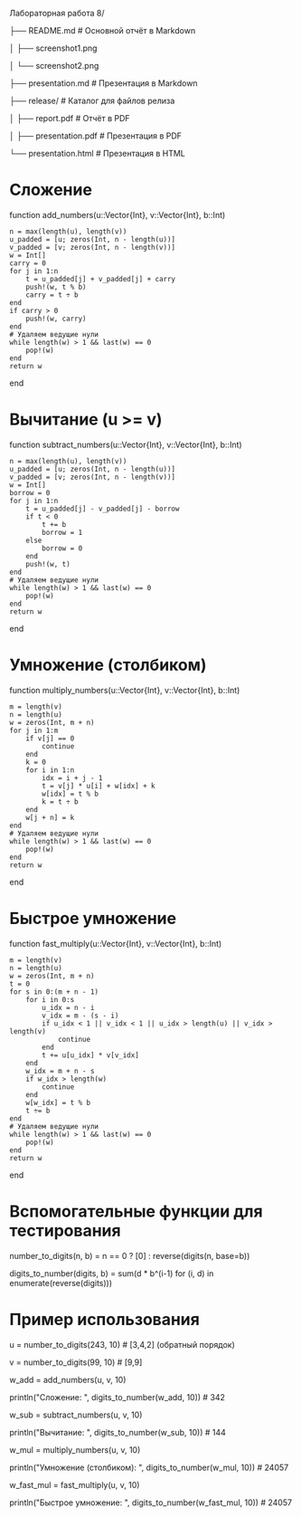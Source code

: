 Лабораторная работа 8/

├── README.md                  # Основной отчёт в Markdown

│   ├── screenshot1.png

│   └── screenshot2.png

├── presentation.md            # Презентация в Markdown

├── release/                   # Каталог для файлов релиза

│   ├── report.pdf             # Отчёт в PDF

│   ├── presentation.pdf       # Презентация в PDF

└── presentation.html          # Презентация в HTML

 
# Сложение

function add_numbers(u::Vector{Int}, v::Vector{Int}, b::Int)

    n = max(length(u), length(v))
    u_padded = [u; zeros(Int, n - length(u))]
    v_padded = [v; zeros(Int, n - length(v))]
    w = Int[]
    carry = 0
    for j in 1:n
        t = u_padded[j] + v_padded[j] + carry
        push!(w, t % b)
        carry = t ÷ b
    end
    if carry > 0
        push!(w, carry)
    end
    # Удаляем ведущие нули
    while length(w) > 1 && last(w) == 0
        pop!(w)
    end
    return w
end

# Вычитание (u >= v)

function subtract_numbers(u::Vector{Int}, v::Vector{Int}, b::Int)

    n = max(length(u), length(v))
    u_padded = [u; zeros(Int, n - length(u))]
    v_padded = [v; zeros(Int, n - length(v))]
    w = Int[]
    borrow = 0
    for j in 1:n
        t = u_padded[j] - v_padded[j] - borrow
        if t < 0
            t += b
            borrow = 1
        else
            borrow = 0
        end
        push!(w, t)
    end
    # Удаляем ведущие нули
    while length(w) > 1 && last(w) == 0
        pop!(w)
    end
    return w
end

# Умножение (столбиком)

function multiply_numbers(u::Vector{Int}, v::Vector{Int}, b::Int)

    m = length(v)
    n = length(u)
    w = zeros(Int, m + n)
    for j in 1:m
        if v[j] == 0
            continue
        end
        k = 0
        for i in 1:n
            idx = i + j - 1
            t = v[j] * u[i] + w[idx] + k
            w[idx] = t % b
            k = t ÷ b
        end
        w[j + n] = k
    end
    # Удаляем ведущие нули
    while length(w) > 1 && last(w) == 0
        pop!(w)
    end
    return w
end

# Быстрое умножение

function fast_multiply(u::Vector{Int}, v::Vector{Int}, b::Int)

    m = length(v)
    n = length(u)
    w = zeros(Int, m + n)
    t = 0
    for s in 0:(m + n - 1)
        for i in 0:s
            u_idx = n - i
            v_idx = m - (s - i)
            if u_idx < 1 || v_idx < 1 || u_idx > length(u) || v_idx > length(v)
                continue
            end
            t += u[u_idx] * v[v_idx]
        end
        w_idx = m + n - s
        if w_idx > length(w)
            continue
        end
        w[w_idx] = t % b
        t ÷= b
    end
    # Удаляем ведущие нули
    while length(w) > 1 && last(w) == 0
        pop!(w)
    end
    return w
end

# Вспомогательные функции для тестирования

number_to_digits(n, b) = n == 0 ? [0] : reverse(digits(n, base=b))

digits_to_number(digits, b) = sum(d * b^(i-1) for (i, d) in enumerate(reverse(digits)))

# Пример использования

u = number_to_digits(243, 10)  # [3,4,2] (обратный порядок)

v = number_to_digits(99, 10)   # [9,9]

w_add = add_numbers(u, v, 10)

println("Сложение: ", digits_to_number(w_add, 10))  # 342

w_sub = subtract_numbers(u, v, 10)

println("Вычитание: ", digits_to_number(w_sub, 10))  # 144

w_mul = multiply_numbers(u, v, 10)

println("Умножение (столбиком): ", digits_to_number(w_mul, 10))  # 24057

w_fast_mul = fast_multiply(u, v, 10)

println("Быстрое умножение: ", digits_to_number(w_fast_mul, 10))  # 24057


